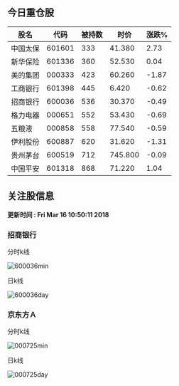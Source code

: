
## 今日重仓股 

|股名|代码|被持数|时价|涨跌%|
|---|---|---|---|---|
|中国太保|601601|333|41.380|2.73|
|新华保险|601336|360|52.530|0.04|
|美的集团|000333|423|60.260|-1.87|
|工商银行|601398|445|6.420|-0.62|
|招商银行|600036|536|30.370|-0.49|
|格力电器|000651|552|53.430|-0.69|
|五粮液|000858|558|77.540|-0.59|
|伊利股份|600887|620|31.620|-1.31|
|贵州茅台|600519|712|745.800|-0.09|
|中国平安|601318|868|71.220|1.04|

## 关注股信息
**更新时间 : Fri Mar 16 10:50:11 2018**
### 招商银行 
分时k线

![600036min](http://image.sinajs.cn/newchart/min/n/sh600036.gif)

日k线

![600036day](http://image.sinajs.cn/newchart/daily/n/sh600036.gif)

### 京东方Ａ 
分时k线

![000725min](http://image.sinajs.cn/newchart/min/n/sz000725.gif)

日k线

![000725day](http://image.sinajs.cn/newchart/daily/n/sz000725.gif)
